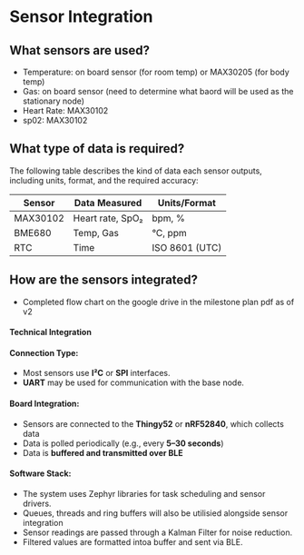 # Sensor Integration 

## What sensors are used?
- Temperature: on board sensor (for room temp) or MAX30205 (for body temp)
- Gas: on board sensor (need to determine what baord will be used as the stationary node)
- Heart Rate: MAX30102
- sp02: MAX30102

## What type of data is required?
The following table describes the kind of data each sensor outputs, including units, format, and the required accuracy:

| Sensor    | Data Measured          | Units/Format     |
|-----------|------------------------|------------------|
| MAX30102  | Heart rate, SpO₂       | bpm, %           |
| BME680    | Temp, Gas              | °C, ppm       |
| RTC       | Time                   | ISO 8601 (UTC)   | 

## How are the sensors integrated?
- Completed flow chart on the google drive in the milestone plan pdf as of v2

#### Technical Integration

#### Connection Type:
- Most sensors use **I²C** or **SPI** interfaces.
- **UART** may be used for communication with the base node.

#### Board Integration:
- Sensors are connected to the **Thingy52** or **nRF52840**, which collects data
- Data is polled periodically (e.g., every **5–30 seconds**)
- Data is **buffered and transmitted over BLE**

#### Software Stack:
- The system uses Zephyr libraries for task scheduling and sensor drivers.
- Queues, threads and ring buffers will also be utilisied alongside sensor integration
- Sensor readings are passed through a Kalman Filter for noise reduction.
- Filtered values are formatted intoa buffer and sent via BLE.

